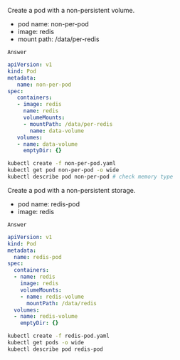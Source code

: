 Create a pod with a non-persistent volume.
- pod name: non-per-pod
- image: redis
- mount path: /data/per-redis

`Answer`
```yaml
apiVersion: v1
kind: Pod
metadata: 
   name: non-per-pod
spec:
   containers:
   - image: redis
     name: redis
     volumeMounts:
     - mountPath: /data/per-redis
       name: data-volume
   volumes:
   - name: data-volume
     emptyDir: {}
```
```bash
kubectl create -f non-per-pod.yaml
kubectl get pod non-per-pod -o wide
kubectl describe pod non-per-pod # check memory type
```

Create a pod with a non-persistent storage.
- pod name: redis-pod
- image: redis

`Answer`
```yaml
apiVersion: v1
kind: Pod
metadata:
  name: redis-pod
spec:
  containers:
  - name: redis
    image: redis
    volumeMounts:
    - name: redis-volume
      mountPath: /data/redis
  volumes:
  - name: redis-volume
    emptyDir: {}
```
```bash
kubectl create -f redis-pod.yaml
kubectl get pods -o wide
kubectl describe pod redis-pod
```
